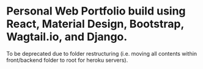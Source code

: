 # Personal Web Portfolio build using React, Material Design, Bootstrap, Wagtail.io, and Django.

To be deprecated due to folder restructuring (i.e. moving all contents within front/backend folder to root for heroku servers).



